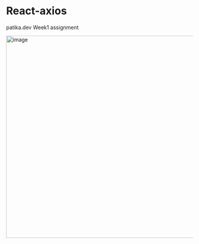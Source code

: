 # React-axios
patika.dev Week1 assignment

<img width="545" alt="image" src="https://user-images.githubusercontent.com/113346418/228348098-7bb3d5fa-e2a8-4db2-bef0-d19f3d13caef.png">
